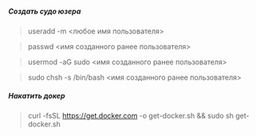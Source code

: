 ##### Создать судо юзера 

> useradd -m <любое имя пользователя>

> passwd <имя созданного ранее пользователя>

> usermod -aG sudo <имя созданного ранее пользователя>

> sudo chsh -s /bin/bash <имя созданного ранее пользователя>


##### Накатить докер 

> curl -fsSL https://get.docker.com -o get-docker.sh && sudo sh get-docker.sh





